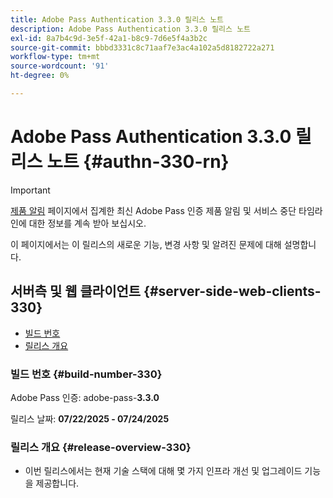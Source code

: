 ```yaml
---
title: Adobe Pass Authentication 3.3.0 릴리스 노트
description: Adobe Pass Authentication 3.3.0 릴리스 노트
exl-id: 8a7b4c9d-3e5f-42a1-b8c9-7d6e5f4a3b2c
source-git-commit: bbbd3331c8c71aaf7e3ac4a102a5d8182722a271
workflow-type: tm+mt
source-wordcount: '91'
ht-degree: 0%

---
```


# Adobe Pass Authentication 3.3.0 릴리스 노트 {#authn-330-rn}

>[!IMPORTANT]
>
> [제품 알림](/help/authentication/product-announcements.md) 페이지에서 집계한 최신 Adobe Pass 인증 제품 알림 및 서비스 중단 타임라인에 대한 정보를 계속 받아 보십시오.

이 페이지에서는 이 릴리스의 새로운 기능, 변경 사항 및 알려진 문제에 대해 설명합니다.

## 서버측 및 웹 클라이언트 {#server-side-web-clients-330}

* [빌드 번호](#build-number-330)
* [릴리스 개요](#release-overview-330)

### 빌드 번호 {#build-number-330}

Adobe Pass 인증: adobe-pass-**3.3.0**

릴리스 날짜: **07/22/2025 - 07/24/2025**

### 릴리스 개요 {#release-overview-330}

* 이번 릴리스에서는 현재 기술 스택에 대해 몇 가지 인프라 개선 및 업그레이드 기능을 제공합니다.
